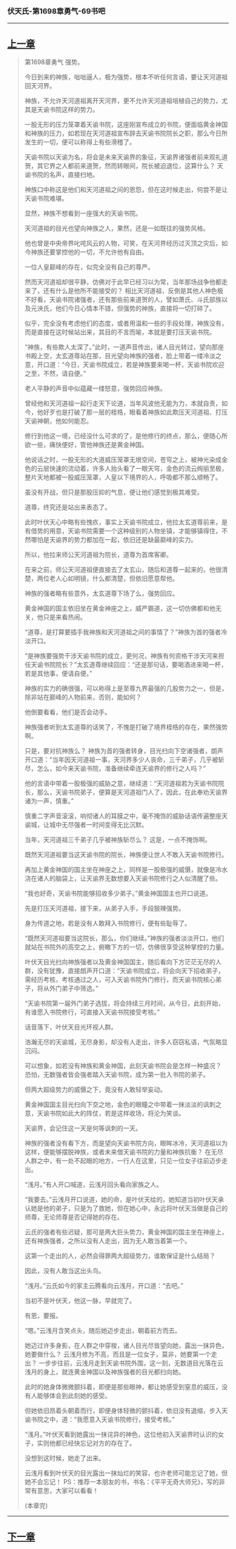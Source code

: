 ### 伏天氏-第1698章勇气-69书吧

--------
[上一章](./e66f9e4362afb122dada99a0f41b7a8b.md)
--------


>
>
>
>第1698章勇气
>强势。
>
>今日到来的神族，咄咄逼人，极为强势，根本不听任何言语，要让天河道祖回天河界。
>
>神族，不允许天河道祖离开天河界，更不允许天河道祖培植自己的势力，尤其是天谕书院这样的势力。
>
>一股无形的压力笼罩着天谕书院，这座刚宣布成立的书院，便面临黄金神国和神族的压力，如若现在天河道祖宣布辞去天谕书院院长之职，那么今日所发生的一切，便可以称得上有些滑稽了。
>
>天谕书院以天谕为名，将会是未来天谕界的象征，天谕界诸强者前来观礼道贺，其它界之人都前来道贺，然而转眼间，院长被迫退位，这算什么？
>天谕书院的名声，直接扫地。
>
>神族口中称这是他们和天河道祖之间的恩怨，但在这时候走出，何尝不是让天谕书院难堪。
>
>显然，神族不想看到一座强大的天谕书院。
>
>天河道祖的目光也望向神族之人，果然，还是一如既往的强势风格。
>
>他也曾是中央帝界叱咤风云的人物，可笑，在天河界经历过灭顶之灾后，如今神族还要掌控他的一切，不允许他有自由。
>
>一位人皇巅峰的存在，似完全没有自己的尊严。
>
>然而天河道祖却很平静，仿佛对于此早已经习以为常，当年那场战争他都走来了，还有什么是他所不能接受的？
>相比天河道祖，反倒是其他人神色极不好看，天谕书院诸强者，还有那些前来道贺的人，譬如萧氏、斗氏部族以及元泱氏，他们今日心情本不错，但强势的神族，直接将一切打碎了。
>
>似乎，完全没有考虑他们的态度，或者用温和一些的手段处理，神族没有，而是直接在这时候站出来，其目的不言而喻，本就是要打压天谕书院。
>
>“神族，有些欺人太深了。”此时，一道声音传出，诸人目光转过，望向那座书殿上空，太玄道尊站在那，目光望向神族的强者，脸上带着一缕冷淡之意，开口道：“今日，天谕书院成立，若是神族要来喝一杯，天谕书院欢迎之至，不然，请自便。”
>
>老人平静的声音中似蕴藏一缕怒意，强势回应神族。
>
>曾经他和天河道祖一起行走天下论道，当年风波他无能为力，本就自责，如今，他好歹也是打破了那一层的桎梏，眼看着神族如此欺压天河道祖、打压天谕神朝，他如何能忍。
>
>修行到他这一境，已经没什么可求的了，是他修行的终点，那么，便随心所欲一些，痛快便好，管他神族还是黄金神国。
>
>他说话之时，一股无形的大道威压笼罩无垠空间，苍穹之上，被神光染成金色的云层快速的流动着，许多人抬头看了一眼天穹，金色的流云绚丽至极，整片天地都被一股威压笼罩，人皇以下境界的人，呼吸都不那么顺畅了。
>
>虽没有开战，但只是那股压抑的气息，便让他们感觉到极其难受。
>
>道尊，终究还是站出来表态了。
>
>此时叶伏天心中略有些愧疚，事实上天谕书院成立，他拉太玄道尊前来，是有借势的用意，天谕书院需要一个这种级别的人物坐镇，才能够镇得住，不然哪怕是天谕界的势力都加在一起，依旧还是缺最巅峰的实力。
>
>所以，他拉来师公天河道祖为院长，道尊为首席客卿。
>
>在来之前，师公天河道祖便直接去了太玄山，随后和道尊一起来的，他很清楚，两位老人心如明镜，什么都清楚，但依旧愿意帮他。
>
>神族的强者略有些意外，太玄道尊下场了么，强势回应。
>
>黄金神国的国主依旧坐在黄金神座之上，威严霸道，这一切仿佛都和他无关，他只是来看热闹。
>
>“道尊，是打算要插手我神族和天河道祖之间的事情了？”神族为首的强者冷淡开口。
>
>“是神族要强势干涉天谕书院的成立，更何况，神族有何资格干涉天河来担任天谕书院院长？”太玄道尊继续回应：“还是那句话，要喝酒进来喝一杯，若是其他事，便请自便。”
>
>神族的实力的确很强，可以称得上是至尊九界最强的几股势力之一，但是，除非站在巅峰的人物前来，否则，能如何？
>
>他倒要看看，他们是否会动手。
>
>神族强者听到太玄道尊的话笑了，不愧是打破了境界桎梏的存在，果然强势啊。
>
>只是，要对抗神族么？
>神族为首的强者转身，目光扫向下空诸强者，朗声开口道：“当年因天河道祖一事，天河界多少人丧命，三千弟子，几乎被斩尽，怎么，如今来天谕书院，准备继续牵连天谕界的修行之人吗？”
>
>他的言语中带着一股极强的威胁之意，继续道：“天河道祖若为天谕书院院长，那么，天谕书院弟子，便算是天河道祖门人了，因此，在此奉劝天谕界诸为一声，慎重。”
>
>慎重二字声音滚滚，响彻诸人的耳膜之中，毫不掩饰的威胁话语传遍整座天谕城，让城中无尽强者一时间变得无比沉默。
>
>当年，天河道祖三千弟子几乎被神族斩尽么？
>这是，一点不掩饰啊。
>
>既然天河道祖要当这天谕书院的院长，神族便让世人不敢入天谕书院修行。
>
>再加上黄金神国的国主坐在神座之上，同样是一股极强的威慑，就像是冷水浇在诸人的脑袋上，让天谕界无数想要入天谕书院修行之人似清醒了些。
>
>“我也好奇，天谕书院能够招收多少弟子。”黄金神国国主也开口说道。
>
>先是打压天河道祖，接下来，从弟子入手，手段狠辣强势。
>
>身为传道之地，若是没有人敢拜入书院修行，便有些耻辱了。
>
>“既然天河道祖要当这院长，那么，你们继续。”神族的强者淡淡开口，他们就站在书院外的高空之上，俯瞰下方的一切，仿佛很享受这种掌控的力量。
>
>叶伏天目光扫向神族强者以及黄金神国国主，随后看向下方茫茫无尽的人群，没有犹豫，直接朗声开口道：“天谕书院成立，将会向天下招收弟子，需经历考核，考核通过之人，可入天谕书院外门修行，而天谕书院核心弟子，将从外门弟子中筛选。”
>
>“天谕书院第一届外门弟子选拔，将会持续三月时间，从今日，此刻开始，有谁愿入书院修行，可直接入天谕书院接受考核。”
>
>话音落下，叶伏天目光环视人群。
>
>浩瀚无尽的天谕城，无尽身影，却没有人走出，许多人窃窃私语，气氛略显沉闷。
>
>可以想象，如若没有神族和黄金神国，此刻天谕书院会是怎样一种盛况？
>恐怕，无数强者皆会强者踏入天谕书院，成为第一批入书院的弟子。
>
>但两大超级势力的威慑之下，竟没有人敢轻举妄动。
>
>黄金神国国主目光扫向下空之地，金色的眼瞳之中带着一抹淡淡的讽刺之意，天谕书院如此大的阵仗，若是这样收场，将沦为笑谈。
>
>天谕界，会记住这一天是何等讽刺的一天。
>
>神族的强者没有看下方，而是望向天谕书院方向，眼眸冰冷，天河道祖以为这样，便能够摆脱神族，或者未来借天谕书院的力量和神族抗衡？
>在无尽人群之中，有一处不起眼的地方，一行人在这里，只见一位女子往前迈步走出。
>
>“浅月。”有人开口喊道，云浅月回头看向家族之人。
>
>“我要去。”云浅月开口说道，她的命，是叶伏天给的，她知道当初叶伏天承认她是他的弟子，只是为了救她，但在她心中，永远将叶伏天当做是自己的师尊，无论师尊是否记得她的存在。
>
>云氏的强者有些迟疑，那可是两大巨头势力，黄金神国的国主坐在神座上，还有神族强者，之所以没有人走出，因为无人敢当着第一个。
>
>这第一个走出的人，必然会得罪两大超级势力，谁敢保证是什么结局？
>
>因此，没有人敢当这出头鸟。
>
>“浅月。”云氏如今的家主云腾看向云浅月，开口道：“去吧。”
>
>当初不是叶伏天，他这一脉，早就完了。
>
>有恩，要报。
>
>“嗯。”云浅月含笑点头，随后她迈步走出，朝着前方而去。
>
>她迈过许多身影，在人群之中穿梭，诸人目光尽皆望向她，露出一抹异色，她要做什么？
>云浅月修为不高，而且是一位女子，莫非，她要第一个走出？
>一步步往前，云浅月走到天谕书院外围，这一刻，无数道目光落在云浅月的身上，就连黄金神国以及神族强者的目光都扫向她。
>
>此时的她身体微微颤抖着，即便是那些眼神，都让她感受到窒息的威压，没有人能够体会到此刻她的感受。
>
>但她依旧昂着头朝着而行，即便身体轻微的颤抖着，依旧没有退缩，步入天谕书院之中，道：“我愿意入天谕书院修行，接受考核。”
>
>“浅月。”叶伏天看到她露出一抹诧异的神色，这位他初入天谕界时认识的女子，实则他都已经快忘记对方的存在了。
>
>没想到这时候，她走了出来。
>
>云浅月看到叶伏天的目光露出一抹灿烂的笑容，也许老师可能忘记了她，但她不会忘记！
>PS：推荐一本朋友的书，书名：《平平无奇大师兄》，写的非常有意思，大家可以看看！
>
>(本章完)
>
>

--------
[下一章](./593f5138037091d6c69629f7fa3dac2e.md)
--------
